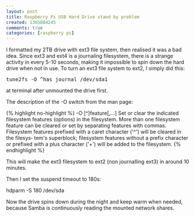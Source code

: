 ```yaml
---
layout: post
title: Raspberry Pi USB Hard Drive stand by problem
created: 1365804245
comments: true
categories: [raspberry pi]
---
```

I formatted my 2TB drive with ext3 file system, then realised it was a bad idea. Since ext3 and ext4 is a journaling filesystem, there is a strange activity in every 5-10 seconds, making it impossible to spin down the hard drive when not in use. To turn an ext3 file system to ext2, I simply did this:

<pre>tune2fs -O ^has_journal /dev/sda1</pre>

at terminal after unmounted the drive first.

The description of the -O switch from the man page:

{% highlight no-highlight %}
-O [^]feature[,...]
              Set or clear the indicated filesystem features (options) in the  filesystem.   More  than
              one  filesystem  feature  can  be  cleared  or  set  by  separating features with commas.
              Filesystem features prefixed with a caret character ('^') will be cleared in the filesys‐
              tem's  superblock; filesystem features without a prefix character or prefixed with a plus
              character ('+') will be added to the filesystem.
{% endhighlight %}

This will make the ext3 filesystem to ext2 (non journalling ext3) in around 10 minutes.

Then I set the suspend timeout to 180s:

hdparm -S 180 /dev/sda

Now the drive spins down during the night and keep warm when needed, because Samba is continuously reading the mounted network shares.
